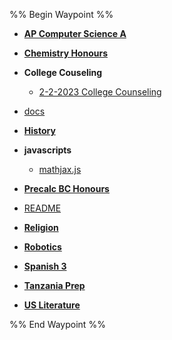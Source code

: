 %% Begin Waypoint %%

- **[AP Computer Science A](./AP%20Computer%20Science%20A/AP%20Computer%20Science%20A.md)**

- **[Chemistry Honours](./Chemistry%20Honours/Chemistry%20Honours.md)**

- **College Couseling**
	- [2-2-2023 College Counseling](./College%20Couseling/2-2-2023%20College%20Counseling.md)

- [docs](./docs.md)

- **[History](./History/History.md)**

- **javascripts**
	- [mathjax.js](./javascripts/mathjax.js)

- **[Precalc BC Honours](./Precalc%20BC%20Honours/Precalc%20BC%20Honours.md)**

- [README](./README.md)

- **[Religion](./Religion/Religion.md)**

- **[Robotics](./Robotics/Robotics.md)**

- **[Spanish 3](./Spanish%203/Spanish%203.md)**

- **[Tanzania Prep](./Tanzania%20Prep/Tanzania%20Prep.md)**

- **[US Literature](./US%20Literature/US%20Literature.md)**

%% End Waypoint %%
